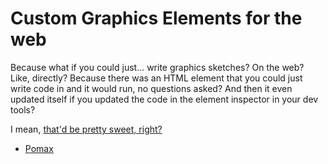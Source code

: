 # Custom Graphics Elements for the web

Because what if you could just... write graphics sketches? On the web? Like, directly? Because there was an HTML element that you could just write code in and it would run, no questions asked? And then it even updated itself if you updated the code in the element inspector in your dev tools? 

I mean, [that'd be pretty sweet, right?](http://pomax.github.io/custom-graphics-element)

- [Pomax](https://twitter.com/TheRealPomax)
